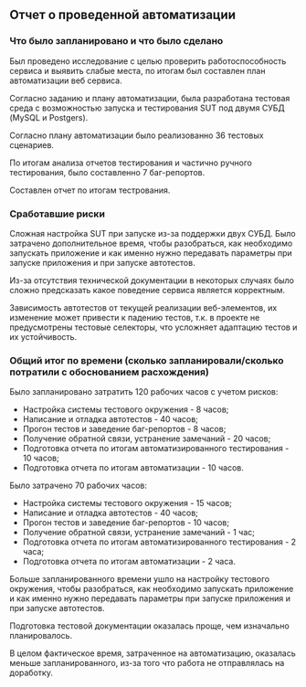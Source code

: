 ## Отчет о проведенной автоматизации

### Что было запланировано и что было сделано

Был проведено исследование с целью проверить работоспособность сервиса и выявить слабые места, по итогам был составлен план автоматизации веб сервиса.

Согласно заданию и плану автоматизации, была разработана тестовая среда с возможностью запуска и тестирования SUT под двумя СУБД (MySQL и Postgers).

Согласно плану автоматизации было реализованно 36 тестовых сценариев.

По итогам анализа отчетов тестирования и частично ручного тестирования, было составленно 7 баг-репортов. 

Составлен отчет по итогам тестрования.

### Сработавшие риски
Сложная настройка SUT при запуске из-за поддержки двух СУБД. Было затрачено дополнительное время, чтобы разобраться, как необходимо запускать приложение и как именно нужно передавать параметры при запуске приложения и при запуске автотестов.

Из-за отсутствия технической документации в некоторых случаях было сложно предсказать какое поведение сервиса является корректным.

Зависимость автотестов от текущей реализации веб-элементов, их изменение может привести к падению тестов, т.к. в проекте не предусмотрены тестовые селекторы, что усложняет адаптацию тестов и их устойчивость.

### Общий итог по времени (сколько запланировали/сколько потратили с обоснованием расхождения)
Было запланировано затратить 120 рабочих часов с учетом рисков:

- Настройка системы тестового окружения - 8 часов;
- Написание и отладка автотестов - 40 часов;
- Прогон тестов и заведение баг-репортов - 8 часов;
- Получение обратной связи, устранение замечаний - 20 часов;
- Подготовка отчета по итогам автоматизированного тестирования - 10 часов;
- Подготовка отчета по итогам автоматизации - 10 часов.

Было затрачено 70 рабочих часов:

- Настройка системы тестового окружения - 15 часов;
- Написание и отладка автотестов - 40 часов;
- Прогон тестов и заведение баг-репортов - 10 часов;
- Получение обратной связи, устранение замечаний - 1 час;
- Подготовка отчета по итогам автоматизированного тестирования - 2 часа;
- Подготовка отчета по итогам автоматизации - 2 часа.

Больше запланированного времени ушло на настройку тестового окружения, чтобы разобраться, как необходимо запускать приложение и как именно нужно передавать параметры при запуске приложения и при запуске автотестов. 

Подготовка тестовой документации оказалась проще, чем изначально планировалось.

В целом фактическое время, затраченное на автоматизацию, оказалась меньше запланированного, из-за того что работа не отправлялась на доработку.
